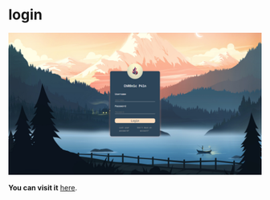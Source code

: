 # login

<p align="center">
    <img src="assets/img/mockup.png" alt="imagen" width="auto">
</p>

**You can visit it**  [here](#login).
